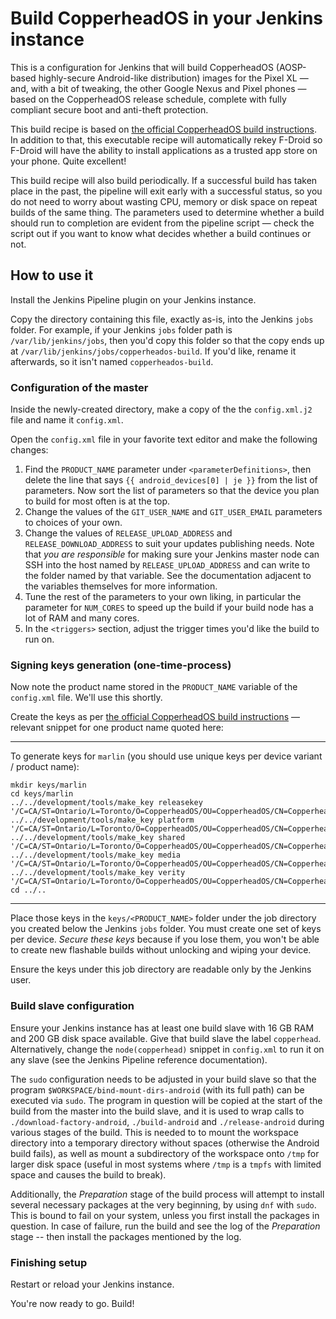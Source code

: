 # Build CopperheadOS in your Jenkins instance

This is a configuration for Jenkins that will build CopperheadOS (AOSP-based
highly-secure Android-like distribution) images for the Pixel XL — and,
with a bit of tweaking, the other Google Nexus and Pixel phones —
based on the CopperheadOS release schedule, complete with fully compliant
secure boot and anti-theft protection.

This build recipe is based on [the official CopperheadOS build instructions](https://copperhead.co/android/docs/building).
In addition to that, this executable recipe will automatically
rekey F-Droid so F-Droid will have the ability to install applications
as a trusted app store on your phone.  Quite excellent!

This build recipe will also build periodically.  If a successful build
has taken place in the past, the pipeline will exit early with a
successful status, so you do not need to worry about wasting CPU,
memory or disk space on repeat builds of the same thing.  The parameters
used to determine whether a build should run to completion are evident
from the pipeline script — check the script out if you want to know
what decides whether a build continues or not.

## How to use it

Install the Jenkins Pipeline plugin on your Jenkins instance.

Copy the directory containing this file, exactly as-is, into the Jenkins
`jobs` folder.  For example, if your Jenkins `jobs` folder path is
`/var/lib/jenkins/jobs`, then you'd copy this folder so that the copy
ends up at `/var/lib/jenkins/jobs/copperheados-build`.  If you'd like,
rename it afterwards, so it isn't named `copperheados-build`.

### Configuration of the master

Inside the newly-created directory, make a copy of the the `config.xml.j2`
file and name it `config.xml`.

Open the `config.xml` file in your favorite text editor and make the
following changes:

1. Find the `PRODUCT_NAME` parameter under `<parameterDefinitions>`,
   then delete the line that says `{{ android_devices[0] | je }}` from
   the list of parameters.  Now sort the list of parameters so that the
   device you plan to build for most often is at the top.
2. Change the values of the `GIT_USER_NAME` and `GIT_USER_EMAIL`
   parameters to choices of your own.
3. Change the values of `RELEASE_UPLOAD_ADDRESS` and
   `RELEASE_DOWNLOAD_ADDRESS` to suit your updates publishing needs.  Note
   that _you are responsible_ for making sure your Jenkins master node
   can SSH into the host named by `RELEASE_UPLOAD_ADDRESS` and can write
   to the folder named by that variable.  See the documentation adjacent
   to the variables themselves for more information.
4. Tune the rest of the parameters to your own liking, in particular the
   parameter for `NUM_CORES` to speed up the build if your build node
   has a lot of RAM and many cores.
5. In the `<triggers>` section, adjust the trigger times you'd like the
   build to run on.

### Signing keys generation (one-time-process)

Now note the product name stored in the `PRODUCT_NAME` variable of the
`config.xml` file.  We'll use this shortly.

Create the keys as per
[the official CopperheadOS build instructions](https://copperhead.co/android/docs/building)
 — relevant snippet for one product name quoted here:

--------------------------------------------------------------------------

To generate keys for `marlin` (you should use unique keys per
device variant / product name):

    mkdir keys/marlin
    cd keys/marlin
    ../../development/tools/make_key releasekey '/C=CA/ST=Ontario/L=Toronto/O=CopperheadOS/OU=CopperheadOS/CN=CopperheadOS/emailAddress=copperheados@copperhead.co'
    ../../development/tools/make_key platform '/C=CA/ST=Ontario/L=Toronto/O=CopperheadOS/OU=CopperheadOS/CN=CopperheadOS/emailAddress=copperheados@copperhead.co'
    ../../development/tools/make_key shared '/C=CA/ST=Ontario/L=Toronto/O=CopperheadOS/OU=CopperheadOS/CN=CopperheadOS/emailAddress=copperheados@copperhead.co'
    ../../development/tools/make_key media '/C=CA/ST=Ontario/L=Toronto/O=CopperheadOS/OU=CopperheadOS/CN=CopperheadOS/emailAddress=copperheados@copperhead.co'
    ../../development/tools/make_key verity '/C=CA/ST=Ontario/L=Toronto/O=CopperheadOS/OU=CopperheadOS/CN=CopperheadOS/emailAddress=copperheados@copperhead.co'
    cd ../..

--------------------------------------------------------------------------

Place those keys in the `keys/<PRODUCT_NAME>` folder under the job directory
you created below the Jenkins `jobs` folder.  You must create one set of
keys per device.  *Secure these keys* because if you lose them, you won't be
able to create new flashable builds without unlocking and wiping your device.

Ensure the keys under this job directory are readable only by the Jenkins user.

### Build slave configuration

Ensure your Jenkins instance has at least one build slave with 16 GB RAM
and 200 GB disk space available.  Give that build slave the label `copperhead`.
Alternatively, change the `node(copperhead)` snippet in `config.xml`
to run it on any slave (see the Jenkins Pipeline reference documentation).

The `sudo` configuration needs to be adjusted in your build slave so that
the program `$WORKSPACE/bind-mount-dirs-android` (with its full path) can
be executed via `sudo`.  The program in question will be copied at the start
of the build from the master into the build slave, and it is used to wrap
calls to `./download-factory-android`, `./build-android` and
`./release-android` during various stages of the build.  This is needed to
to mount the workspace directory into a temporary directory without spaces
(otherwise the Android build fails), as well as mount a subdirectory of
the workspace onto `/tmp` for larger disk space (useful in most systems
where `/tmp` is a `tmpfs` with limited space and causes the build to break).

Additionally, the *Preparation* stage of the build process will attempt to
install several necessary packages at the very beginning, by using `dnf`
with `sudo`.  This is bound to fail on your system, unless you first
install the packages in question.  In case of failure, run the build and
see the log of the *Preparation* stage -- then install the packages
mentioned by the log.

### Finishing setup

Restart or reload your Jenkins instance.

You're now ready to go.  Build!
